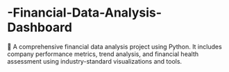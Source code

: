 # -Financial-Data-Analysis-Dashboard
💼 A comprehensive financial data analysis project using Python. It includes company performance metrics, trend analysis, and financial health assessment using industry-standard visualizations and tools.

